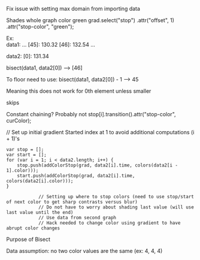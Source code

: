 Fix issue with setting max domain from importing data


Shades whole graph color green
grad.select("stop")
.attr("offset", 1)
.attr("stop-color", "green");


Ex:  
data1:
...
[45]: 130.32
[46]: 132.54
...

data2:
[0]: 131.34

bisect(data1, data2[0]) --> [46]

To floor need to use:
	bisect(data1, data2[0]) - 1 --> 45

Meaning this does not work for 0th element unless smaller

skips


Constant chaining? Probably not
stop[i].transition().attr("stop-color", curColor);









// Set up initial gradient
Started index at 1 to avoid additional computations (i + 1)'s

```
var stop = [];
var start = [];
for (var i = 1; i < data2.length; i++) {
    stop.push(addColorStop(grad, data2[i].time, colors(data2[i - 1].color)));
    start.push(addColorStop(grad, data2[i].time, colors(data2[i].color))); 
}
```


                // Setting up where to stop colors (need to use stop/start of next color to get sharp contrasts versus blur)
                // Do not have to worry about shading last value (will use last value until the end)
                // Use data from second graph
                // Hack needed to change color using gradient to have abrupt color changes


 Purpose of Bisect

 Data assumption:
 no two color values are the same (ex: 4, 4, 4)
